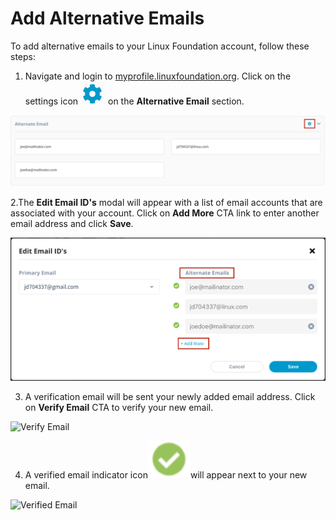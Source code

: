 # Add Alternative Emails

To add alternative emails to your Linux Foundation account, follow these steps:

1. Navigate and login to [myprofile.linuxfoundation.org](https://myprofile.linuxfoundation.org/). Click on the settings icon ![](../.gitbook/assets/settings%20%281%29.png) on the **Alternative Email** section.

![](../.gitbook/assets/alnernate-email-button.png)

2.The **Edit Email ID's** modal will appear with a list of email accounts that are associated with your account. Click on **Add More** CTA link to enter another email address and click **Save**.

![Adding Alternate Emails](../.gitbook/assets/alnernate-emails.png)

3. A verification email will be sent your newly added email address. Click on **Verify Email** CTA to verify your new email.

![Verify Email](https://gblobscdn.gitbook.com/assets%2F-M-jSu-OKTpJoS9behGp%2F-MAzAjJ6MY2J-jcRSOV4%2F-MAzG_ljMCAOHzih34sl%2FALT_Email.png?alt=media&token=b92f5b3d-1eff-43c3-903d-0152aaacdf39)

4. A verified email indicator icon![](../.gitbook/assets/image%20%285%29.png)will appear next to your new email. 

![Verified Email](https://gblobscdn.gitbook.com/assets%2F-M-jSu-OKTpJoS9behGp%2F-MAzAjJ6MY2J-jcRSOV4%2F-MAzHk8ZRCkdu-YetgdG%2FVerified.png?alt=media&token=9e8a421c-d359-4328-b2ad-a86817979ae0)



